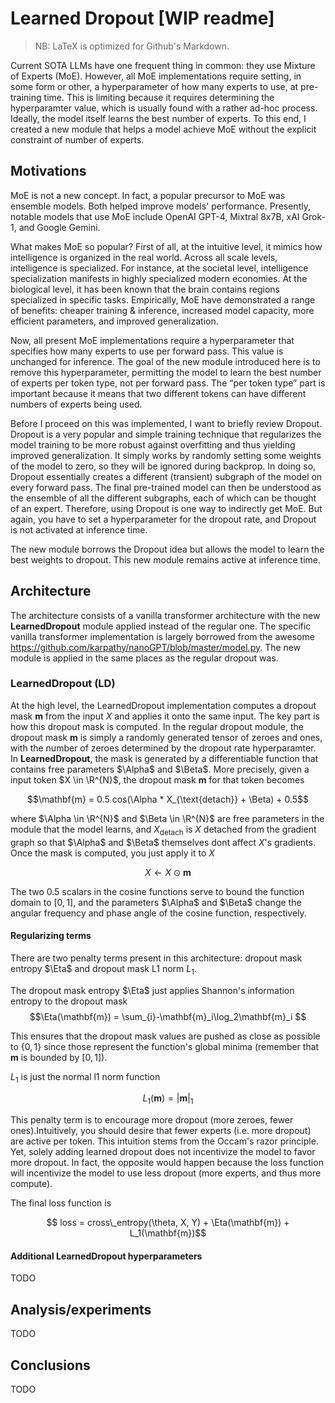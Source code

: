 # Learned Dropout [WIP readme]
> NB: LaTeX is optimized for Github's Markdown. 

Current SOTA LLMs have one frequent thing in common: they use Mixture of Experts (MoE). However, all MoE implementations require setting, in some form or other, a hyperparameter of how many experts to use, at pre-training time. This is limiting because it requires determining the hyperparamter value, which is usually found with a rather ad-hoc process. Ideally, the model itself learns the best number of experts. To this end, I created a new module that helps a model achieve MoE without the explicit constraint of number of experts.

## Motivations

MoE is not a new concept. In fact, a popular precursor to MoE was ensemble models. Both helped improve models' performance. Presently, notable models that use MoE include OpenAI GPT-4, Mixtral 8x7B, xAI Grok-1, and Google Gemini.

What makes MoE so popular? First of all, at the intuitive level, it mimics how intelligence is organized in the real world. Across all scale levels, intelligence is specialized. For instance, at the societal level, intelligence specialization manifests in highly specialized modern economies. At the biological level, it has been known that the brain contains regions specialized in specific tasks. Empirically, MoE have demonstrated a range of benefits: cheaper training & inference, increased model capacity, more efficient parameters, and improved generalization.

Now, all present MoE implementations require a hyperparameter that specifies how many experts to use per forward pass. This value is unchanged for inference. The goal of the new module introduced here is to remove this hyperparameter, permitting the model to learn the best number of experts per token type, not per forward pass. The “per token type” part is important because it means that two different tokens can have different numbers of experts being used.

Before I proceed on this was implemented, I want to briefly review Dropout. Dropout is a very popular and simple training technique that regularizes the model training to be more robust against overfitting and thus yielding improved generalization. It simply works by randomly setting some weights of the model to zero, so they will be ignored during backprop. In doing so, Dropout essentially creates a different (transient) subgraph of the model on every forward pass. The final pre-trained model can then be understood as the ensemble of all the different subgraphs, each of which can be thought of an expert. Therefore, using Dropout is one way to indirectly get MoE. But again, you have to set a hyperparameter for the dropout rate, and Dropout is not activated at inference time.

The new module borrows the Dropout idea but allows the model to learn the best weights to dropout. This new module remains active at inference time.

## Architecture

The architecture consists of a vanilla transformer architecture with the new **LearnedDropout** module applied instead of the regular one. The specific vanilla transformer implementation is largely borrowed from the awesome https://github.com/karpathy/nanoGPT/blob/master/model.py. The new module is applied in the same places as the regular dropout was.

### LearnedDropout (LD)

At the high level, the LearnedDropout implementation computes a dropout mask $\mathbf{m}$ from the input $X$ and applies it onto the same input. The key part is how this dropout mask is computed. In the regular dropout module, the dropout mask $\mathbf{m}$ is simply a randomly generated tensor of zeroes and ones, with the number of zeroes determined by the dropout rate hyperparamter. In **LearnedDropout**, the mask is generated by a differentiable function that contains free parameters $\Alpha$ and $\Beta$. More precisely, given a input token $X \in \R^{N}$, the dropout mask $\mathbf{m}$ for that token becomes

$$\mathbf{m} =  0.5 cos(\Alpha * X_{\text{detach}} + \Beta) + 0.5$$ 

where $\Alpha \in \R^{N}$ and $\Beta \in \R^{N}$ are free parameters in the module that the model learns, and $X_{\text{detach}}$ is $X$ detached from the gradient graph so that $\Alpha$ and $\Beta$ themselves dont affect $X$'s gradients. Once the mask is computed, you just apply it to $X$

$$ X \leftarrow X \odot \mathbf{m}$$

The two $0.5$ scalars in the cosine functions serve to bound the function domain to $[0,1]$, and the parameters $\Alpha$ and $\Beta$ change the angular frequency and phase angle of the cosine function, respectively. 

#### Regularizing terms
There are two penalty terms present in this architecture: dropout mask entropy $\Eta$ and dropout mask L1 norm ${L_1}$.

The dropout mask entropy $\Eta$ just applies Shannon's information entropy to the dropout mask
$$\Eta(\mathbf{m}) =  \sum_{i}-\mathbf{m}_i\log_2\mathbf{m}_i $$

This ensures that the dropout mask values are pushed as close as possible to $\{0,1\}$ since those represent the function's global minima (remember that $\mathbf{m}$ is bounded by $[0,1]$).

${L_1}$ is just the normal l1 norm function

$$ L_1(\mathbf{m}) = |\mathbf{m}|_1$$

This penalty term is to encourage more dropout (more zeroes, fewer ones).Intuitively, you should desire that fewer experts (i.e. more dropout) are active per token. This intuition stems from the Occam's razor principle. Yet, solely adding learned dropout does not incentivize the model to favor more dropout. In fact, the opposite would happen because the loss function will incentivize the model to use less dropout (more experts, and thus more compute).

The final loss function is

$$ loss = cross\_entropy(\theta, X, Y) + \Eta(\mathbf{m}) + L_1(\mathbf{m})$$

#### Additional LearnedDropout hyperparameters

TODO

## Analysis/experiments

TODO

## Conclusions

TODO